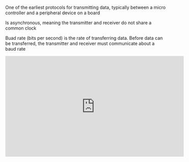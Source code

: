 One of the earliest protocols for transmitting data, typically between a micro controller and a peripheral device on a board

Is asynchronous, meaning the transmitter and receiver do not share a common clock

Buad rate (bits per second) is the rate of transferring data. Before data can be transferred, the transmitter and receiver must communicate about a baud rate


<iframe width="560" height="315" src="https://www.youtube.com/embed/sTHckUyxwp8?si=ieF68lctMAZKqheX" title="YouTube video player" frameborder="0" allow="accelerometer; autoplay; clipboard-write; encrypted-media; gyroscope; picture-in-picture; web-share" referrerpolicy="strict-origin-when-cross-origin" allowfullscreen></iframe>



